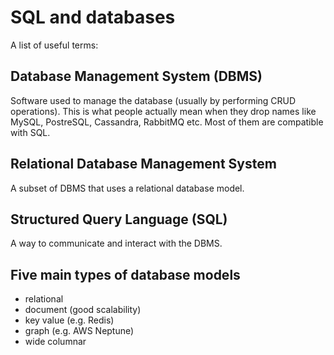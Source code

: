 # SQL and databases
A list of useful terms:
## Database Management System (DBMS)
Software used to manage the database (usually by performing CRUD operations). This is what people actually mean when they drop names like MySQL, PostreSQL, Cassandra, RabbitMQ etc. Most of them are compatible with SQL.
## Relational Database Management System
A subset of DBMS that uses a relational database model.
## Structured Query Language (SQL)
A way to communicate and interact with the DBMS.
## Five main types of database models
* relational
* document (good scalability)
* key value (e.g. Redis)
* graph (e.g. AWS Neptune)
* wide columnar
